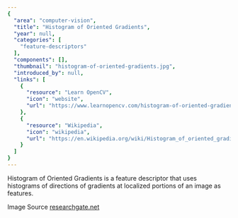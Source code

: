 ```yaml
---
{
  "area": "computer-vision",
  "title": "Histogram of Oriented Gradients",
  "year": null,
  "categories": [
    "feature-descriptors"
  ],
  "components": [],
  "thumbnail": "histogram-of-oriented-gradients.jpg",
  "introduced_by": null,
  "links": [
    {
      "resource": "Learn OpenCV",
      "icon": "website",
      "url": "https://www.learnopencv.com/histogram-of-oriented-gradients/"
    },
    {
      "resource": "Wikipedia",
      "icon": "wikipedia",
      "url": "https://en.wikipedia.org/wiki/Histogram_of_oriented_gradients"
    }
  ]
}
---
```


Histogram of Oriented Gradients is a feature descriptor that uses histograms of directions of gradients at localized portions of an image as features. 

Image Source [researchgate.net](https://www.researchgate.net/figure/Histogram-of-Oriented-Gradients-of-the-face_fig4_51586877)
